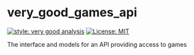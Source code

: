 # very_good_games_api

[![style: very good analysis][very_good_analysis_badge]][very_good_analysis_link]
[![License: MIT][license_badge]][license_link]

The interface and models for an API providing access to games

[license_badge]: https://img.shields.io/badge/license-MIT-blue.svg
[license_link]: https://opensource.org/licenses/MIT
[very_good_analysis_badge]: https://img.shields.io/badge/style-very_good_analysis-B22C89.svg
[very_good_analysis_link]: https://pub.dev/packages/very_good_analysis

